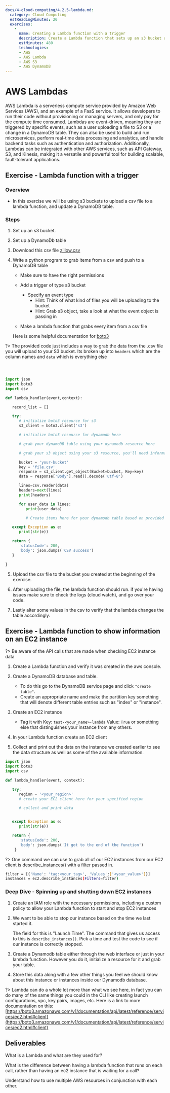 ```yaml
---
docs/4-cloud-computing/4.2.5-lambda.md:
  category: Cloud Computing
  estReadingMinutes: 20
  exercises:
    -
      name: Creating a Lambda function with a trigger
      description: Create a Lambda function that sets up an s3 bucket and a DynamoDB, downloads a csv file, and then uses a python script to parse the csv and push all the data into DynamoDB.
      estMinutes: 480
      technologies:
      - AWS
      - AWS Lambda
      - AWS S3
      - AWS DynamoDB
---
```


# AWS Lambdas

AWS Lambda is a serverless compute service provided by Amazon Web Services (AWS), and an example of a FaaS service. It allows developers to run their code without provisioning or managing servers, and only pay for the compute time consumed. Lambdas are event-driven, meaning they are triggered by specific events, such as a user uploading a file to S3 or a change in a DynamoDB table. They can also be used to build and run microservices, perform real-time data processing and analytics, and handle backend tasks such as authentication and authorization. Additionally, Lambdas can be integrated with other AWS services, such as API Gateway, S3, and Kinesis, making it a versatile and powerful tool for building scalable, fault-tolerant applications.

## Exercise - Lambda function with a trigger

### Overview

- In this exercise we will be using s3 buckets to upload a csv file to a lambda function, and update a DynamoDB table.

### Steps

1. Set up an s3 bucket.
2. Set up a DynamoDb table
3. Download this csv file [zillow.csv](https://people.sc.fsu.edu/~jburkardt/data/csv/zillow.csv)
4. Write a python program to grab items from a csv and push to a DynamoDB table

   - Make sure to have the right permissions
   - Add a trigger of type s3 bucket

     - Specify an event type
       - Hint: Think of what kind of files you will be uploading to the bucket
       - Hint: Grab s3 object, take a look at what the event object is passing in
   - Make a lambda function that grabs every item from a csv file

   Here is some helpful documentation for [boto3](https://boto3.amazonaws.com/v1/documentation/api/latest/guide/dynamodb.html)

?> The provided code just includes a way to grab the data from the .csv file you will upload to your S3 bucket. Its broken up into `headers` which are the column names and `data` which is everything else

```python



import json
import boto3
import csv

def lambda_handler(event,context):

   record_list = []

   try:
      # initialize boto3 resource for s3
      s3_client = boto3.client('s3')

      # initialize boto3 resource for dynamodb here

      # grab your dynamoDB table using your dynamodb resource here

      # grab your s3 object using your s3 resource, you'll need information inside of the "event" object to do so

      bucket = 'your-bucket'
      key = 'file.csv'
      response = s3_client.get_object(Bucket=bucket, Key=key)
      data = response['Body'].read().decode('utf-8')

      lines=csv.reader(data)
      headers=next(lines)
      print(headers)

      for user_data in lines:
         print(user_data)

         # Create items here for your dynamodb table based on provided .csv file

   except Exception as e:
      print(str(e))

   return {
      'statusCode': 200,
      'body': json.dumps('CSV success')
   }

}

```

5. Upload the csv file to the bucket you created at the beginning of the exercise.

6. After uploading the file, the lambda function should run. if you're having issues make sure to check the logs (cloud watch), and go over your code.

7. Lastly alter some values in the csv to verify that the lambda changes the table accordingly.

## Exercise - Lambda function to show information on an EC2 instance

?> Be aware of the API calls that are made when checking EC2 instance data

1. Create a Lambda function and verify it was created in the aws console.

2. Create a DynamoDB database and table.
   - To do this go to the DynamoDB service page and click `"create table"`.
   - Create an appropriate name and make the partition key something that will denote different table entries such as "index" or "instance".

3. Create an EC2 instance
   - Tag it with Key: `test-<your_name>-lambda` Value: `True`  or something else that distinguishes your instance from any others.

4. In your Lambda function create an EC2 client

5. Collect and print out the data on the instance we created earlier to see the data structure as well as some of the available information.

```python
import json
import boto3
import csv

def lambda_handler(event, context):

   try:
      region = '<your_region>'
      # create your EC2 client here for your specified region

      # collect and print data


   except Exception as e:
      print(str(e))

   return {
      'statusCode': 200,
      'body': json.dumps('It got to the end of the function')
    }
```

?> One command we can use to grab all of our EC2 instances from our EC2 client is describe_instances() with a filter passed in.

```bash
filter = [{'Name': 'tag:<your_tag>', 'Values':['<your_value>']}]
instances = ec2.describe_instances(Filters=filter)
```

### Deep Dive - Spinning up and shutting down EC2 instances

1. Create an IAM role with the necessary permissions, including a custom policy to allow your Lambda function to start and stop EC2 instances

2. We want to be able to stop our instance based on the time we last started it.

   The field for this is "Launch Time".  The command that gives us access to this is `describe_instances()`. Pick a time and test the code to see if our instance is correctly stopped.

3. Create a Dynamodb table either through the web interface or just in your lambda function.  However you do it, initialize a resource for it and grab your table.

4. Store this data along with a few other things you feel we should know about this instance or instances inside our Dynamodb database.

?> Lambda can do a whole lot more than what we see here, in fact you can do many of the same things you could in the CLI like creating launch configurations, vpc, key pairs, images, etc.  Here is a link to more documentation on this: [https://boto3.amazonaws.com/v1/documentation/api/latest/reference/services/ec2.html#client](https://boto3.amazonaws.com/v1/documentation/api/latest/reference/services/ec2.html#client)

## Deliverables

What is a Lambda and what are they used for?

What is the difference between having a lambda function that runs on each call, rather than having an ec2 instance that is waiting for a call?

Understand how to use multiple AWS resources in conjunction with each other.
